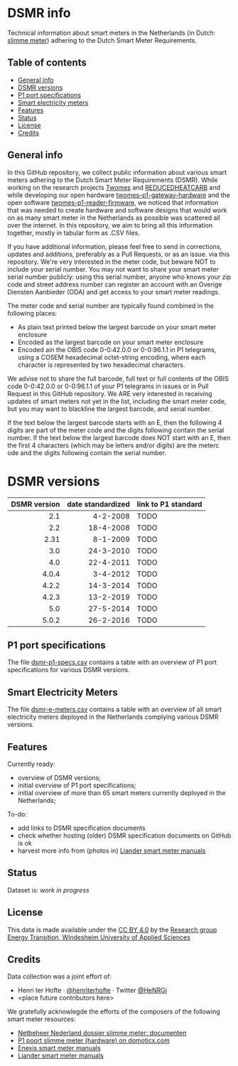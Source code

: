 # DSMR info 
Technical information about smart meters in the Netherlands (in Dutch: [slimme meter](https://nl.wikipedia.org/wiki/Slimme_meter)) adhering to the Dutch Smart Meter Requirements. 

## Table of contents
* [General info](#general-info)
* [DSMR versions](#dsmr-versions) 
* [P1 port specifications](#p1-port) 
* [Smart electricity meters](#smart-electricity-meters) 
* [Features](#features)
* [Status](#status)
* [License](#license)
* [Credits](#credits)

## General info

In this GitHub repository, we collect public information about various smart meters adhering to the Dutch Smart Meter Requirements (DSMR). While working on the research projects [Twomes](https://edu.nl/9fv8w) and [REDUCEDHEATCARB](https://edu.nl/gutuc) and while developing our open hardware [twomes-p1-gateway-hardware](https://github.com/energietransitie/twomes-p1-gateway-hardware) and the open software [twomes-p1-reader-firmware](https://github.com/energietransitie/twomes-p1-reader-firmware), we noticed that information that was needed to create hardware and software designs that would work on as many smart meter in the Netherlands as possible was scattered all over the internet. In this repository, we aim to bring all this information together, mostly in tabular form as .CSV files.

If you have additional information, please feel free to send in corrections, updates and additions, preferably as a Pull Requests, or as an issue. via this repository. We're very interested in the meter code, but beware NOT to include your serial number. You may not want to share your smart meter serial number publicly: using this serial number, anyone who knows your zip code and street address number can register an account with an Overige Diensten Aanbieder (ODA) and get access to your smart  meter readings. 

The meter code and serial number are typically found combined in the following places:

- As plain text printed below the largest barcode on your smart meter enclosure
- Encoded as the largest barcode on your smart meter enclosure
- Encoded ain the OBIS code 0-0:42.0.0 or 0-0:96.1.1 in P1 telegrams, using a COSEM hexadecimal octet-string encoding, where each character is represented by two hexadecimal characters.

We advise not to share the full barcode, full text or full contents of the OBIS code 0-0:42.0.0 or 0-0:96.1.1 of your P1 telegrams in issues or in Pull Request in this GitHub repository. We ARE very interested in receiving updates of smart meters not yet in the list, including the smart meter code, but you may want to blackline the largest barcode, and serial number. 

If the text below the largest barcode starts with an E, then the following 4 digits are part of the meter code and the digits following contain the serial number. If the text below the largest barcode does NOT start with an E, then the first 4 characters (which may be letters and/or digits) are the meterc ode and the digits following contain the serial number.

# DSMR versions

| DSMR version | date standardized | link to P1 standard |
| -----------: | ----------------: | ------------------- |
| 2.1          | 4-2-2008          | TODO                |
| 2.2          | 18-4-2008         | TODO                |
| 2.31         | 8-1-2009          | TODO                |
| 3.0          | 24-3-2010         | TODO                |
| 4.0          | 22-4-2011         | TODO                |
| 4.0.4        | 3-4-2012          | TODO                |
| 4.2.2        | 14-3-2014         | TODO                |
| 4.2.3        | 13-2-2019         | TODO                |
| 5.0          | 27-5-2014         | TODO                |
| 5.0.2        | 26-2-2016         | TODO                |

## P1 port specifications

The file [dsmr-p1-specs.csv](dsmr-p1-specs.csv) contains a table with an overview of P1 port specifications for various DSMR versions. 

## Smart Electricity Meters

The file [dsmr-e-meters.csv](dsmr-e-meters.csv) contains a table with an overview of all smart electricity meters deployed in the Netherlands complying various DSMR versions.

## Features

Currently ready:

* overview of DSMR versions;
* initial overview of P1 port specifications;
* initial overview of more than 65 smart meters currently deployed in the Netherlands;

To-do:

* add links to DSMR specification documents
* check whether hosting (older) DSMR specification documents on GitHub is ok
* harvest more info from (photos in) [Liander smart meter manuals](https://www.liander.nl/mkb/meters/handleidingen/?field_meter_type_value[0]=2&field_smart_meter_value=1)

## Status

Dataset is: _work in progress_ 

## License

This data is made available under the [CC BY 4.0](./LICENSE.md) by the [Research group Energy Transition, Windesheim University of Applied Sciences](https://windesheim.nl/energietransitie) 

## Credits

Data collection was a joint effort of:

* Henri ter Hofte · [@henriterhofte](https://github.com/henriterhofte) · Twitter [@HeNRGi](https://twitter.com/HeNRGi)
* \<place future contributors here\> 
 
We gratefully acknowlegde the efforts of the composers of the following smart meter resources:

* [Netbeheer Nederland dossier slimme meter: documenten ](https://www.netbeheernederland.nl/dossiers/slimme-meter-15/documenten)
* [P1 poort slimme meter (hardware) on domoticx.com](https://domoticx.com/p1-poort-slimme-meter-hardware/)
* [Enexis smart meter manuals](https://www.enexis.nl/meter/handleiding-slimme-meter)
* [Liander smart meter manuals](https://www.liander.nl/mkb/meters/handleidingen/?field_meter_type_value[0]=2&field_smart_meter_value=1)
 
